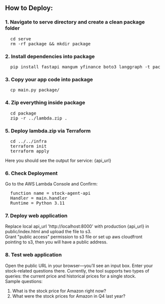## How to Deploy:

### 1. Navigate to serve directory and create a clean package folder
<pre>
  cd serve  
  rm -rf package && mkdir package  
</pre>

### 2. Install dependencies into package
<pre>
  pip install fastapi mangum yfinance boto3 langgraph -t package  
</pre>

### 3. Copy your app code into package
<pre>
  cp main.py package/
</pre>  

### 4. Zip everything inside package
<pre>
  cd package
  zip -r ../lambda.zip .
</pre>

### 5. Deploy lambda.zip via Terraform
<pre>
  cd ../../infra  
  terraform init  
  terraform apply  
</pre>
Here you should see the output for service: {api_url}  

### 6. Check Deployment
Go to the AWS Lambda Console and Confirm:
<pre>
  function name = stock-agent-api
  Handler = main.handler
  Runtime = Python 3.11  
</pre>

### 7. Deploy web application
Replace local api_url 'http://localhost:8000' with production {api_url} in public/index.html and upload the file to s3.  
Grant "public access" permission to s3 file or set up aws cloudfront pointing to s3, then you will have a public address.  

### 8. Test web application
Open the public URL in your browser—you’ll see an input box. Enter your stock-related questions there. Currently, the tool supports two types of queries: the current price and historical prices for a single stock.  
Sample questions:  
1) What is the stock price for Amazon right now?  
2) What were the stock prices for Amazon in Q4 last year?  

